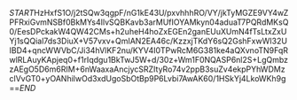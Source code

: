 $START$HzHxfS1O/j2tSQw3qgpF/nG1kE43U/pxvhhhRO/VY/jkTyMGZE9VY4wZPFRxiGvmNSBf0BkMYs4IlvSQBKavb3arMUfIOYAMkyn04aduaT7PQRdMKsQ0/EesDPckakW4QW42CMs+h2uheH4hoZxEGEn2ganEUuXUmN4fTsLtxZxUYj1sQQial7ds3DiuX+V57vxv+QmIAN2EA46c/KzzxjTKdY6sQ2GshFxwWI32UIBD4+qncWWVbC/Ji34hVlKF2nu/KYV4I0TPwRcM6G381ke4aQXvnoTN9FqRwlRLAuyKApjeq0+f1rIqdgu1BkTwJ5W+d/30z+Wm1F0NQASP6nl2S+LgQmbzzAEgO5D6m6RIM+6nWaaxaAncjycSRZItyRo74v2ppB3suZv4ekpPYhWDMzclVvGT0+yOANhilwOd3xdUgoSbOtBp9P6Lvbi7AwAK60/1HSkYj4LkoWKh9g==$END$